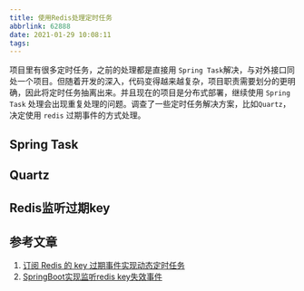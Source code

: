 ```yaml
---
title: 使用Redis处理定时任务
abbrlink: 62888
date: 2021-01-29 10:08:11
tags:
---
```


项目里有很多定时任务，之前的处理都是直接用 `Spring Task`解决，与对外接口同处一个项目。但随着开发的深入，代码变得越来越复杂，项目职责需要划分的更明确，因此将定时任务抽离出来。并且现在的项目是分布式部署，继续使用 `Spring Task` 处理会出现重复处理的问题。调查了一些定时任务解决方案，比如`Quartz`，决定使用 `redis` 过期事件的方式处理。

<!--more-->

## Spring Task

## Quartz

## Redis监听过期key

## 参考文章
1. [订阅 Redis 的 key 过期事件实现动态定时任务](https://crazyfzw.github.io/2019/04/09/redis-keyspace-notifications/)
2. [SpringBoot实现监听redis key失效事件](https://www.jianshu.com/p/106f0eae07c8)

